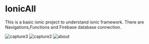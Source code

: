 # IonicAll
This is a basic ionic project to understand ionic framework.
There are Navigations,Functions and Firebase database connection.

![capture3](https://user-images.githubusercontent.com/32956244/36604172-f0530b9e-18e2-11e8-8378-b9127f27ec7c.JPG)
![capture2](https://user-images.githubusercontent.com/32956244/36604177-f45173f2-18e2-11e8-9e3e-5a8907c26132.JPG)
![about](https://user-images.githubusercontent.com/32956244/36604183-f9f3b40a-18e2-11e8-8939-a33d29fe5b55.JPG)

